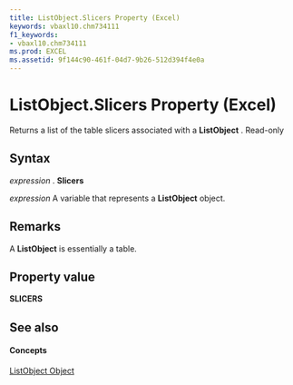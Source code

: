 ```yaml
---
title: ListObject.Slicers Property (Excel)
keywords: vbaxl10.chm734111
f1_keywords:
- vbaxl10.chm734111
ms.prod: EXCEL
ms.assetid: 9f144c90-461f-04d7-9b26-512d394f4e0a
---
```



# ListObject.Slicers Property (Excel)

Returns a list of the table slicers associated with a  **ListObject** . Read-only


## Syntax

 _expression_ . **Slicers**

 _expression_ A variable that represents a **ListObject** object.


## Remarks

A  **ListObject** is essentially a table.


## Property value

 **SLICERS**


## See also


#### Concepts


[ListObject Object](listobject-object-excel.md)

